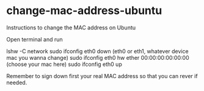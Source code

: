 # change-mac-address-ubuntu

Instructions to change the MAC address on Ubuntu

Open terminal and run


lshw -C network
sudo ifconfig eth0 down (eth0 or eth1, whatever device mac you wanna change)
sudo ifconfig eth0 hw ether 00:00:00:00:00:00 (choose your mac here)
sudo ifconfig eth0 up


Remember to sign down first your real MAC address so that you can rever if needed.

